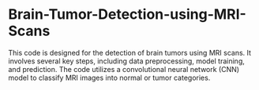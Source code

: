 # Brain-Tumor-Detection-using-MRI-Scans
This code is designed for the detection of brain tumors using MRI scans. It involves several key steps, including data preprocessing, model training, and prediction. The code utilizes a convolutional neural network (CNN) model to classify MRI images into normal or tumor categories.
